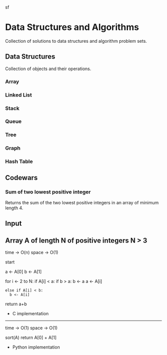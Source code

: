 sf

# Data Structures and Algorithms

Collection of solutions to data structures and algorithm problem sets.

## Data Structures
Collection of objects and their operations.

### Array

### Linked List

### Stack

### Queue

### Tree

### Graph

### Hash Table

## Codewars

### Sum of two lowest positive integer
Returns the sum of the two lowest positive integers in an array of minimum length 4.

Input
-----
Array A of length N of positive integers
N > 3
------------------------------------------------------------------------------------  
  time -> O(n)
  space -> O(1)

  start

  a <- A[0]
  b <- A[1]
  
  for i <- 2 to N:
    if A[i] < a:
      if b > a:
        b <- a
      a <- A[i]

    else if A[i] < b:
      b <- A[i]

  return a+b

  - C implementation

  ------------
  time -> O(1)
  space -> O(1)

  sort(A)
  return A[0] + A[1]

  - Python implementation
  
